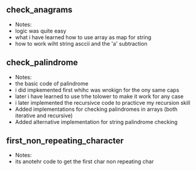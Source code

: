 ## check_anagrams
- Notes: 
- logic was quite easy
- what i have learned how to use array as map for string
- how to work wiht string asccii and the 'a' subtraction

## check_palindrome
- Notes:
- the basic code of palindrome
- i did impkemented first whihc was wrokign for the ony same caps
- later i have learned to use trhe tolower to make it work for any case
- i later implemented the recursivce code to practicve my recursion skill
- Added implementations for checking palindromes in arrays (both iterative and recursive)
- Added alternative implementation for string palindrome checking

## first_non_repeating_character
- Notes:
- its anotehr code to get the first char non repeating char